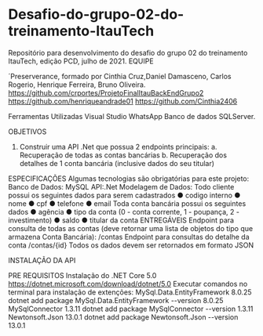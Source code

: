 # Desafio-do-grupo-02-do-treinamento-ItauTech
Repositório para desenvolvimento do desafio do grupo 02 do treinamento ItauTech, edição PCD, julho de 2021.
EQUIPE

´Preserverance, formado por Cinthia Cruz,Daniel Damasceno, Carlos Rogerio, Henrique Ferreira, Bruno Oliveira.
https://github.com/crportes/ProjetoFinalItauBackEndGrupo2
https://github.com/henriqueandrade01
https://github.com/Cinthia2406



Ferramentas Utilizadas
Visual Studio
WhatsApp
Banco de dados
SQLServer.

OBJETIVOS
1. Construir uma API .Net  que possua 2 endpoints principais:
a. Recuperação de todas as contas bancárias
b. Recuperação dos detalhes de 1 conta bancária (inclusive dados do seu titular)

ESPECIFICAÇÕES
Algumas tecnologias são obrigatórias para este projeto:
Banco de Dados: MySQL
API:.Net
Modelagem de Dados:
Todo cliente possui os seguintes dados para serem cadastrados
● codigo interno
● nome
● cpf
● telefone
● email
Toda conta bancária possui os seguintes dados
● agência
● tipo da conta (0 - conta corrente, 1 - poupança, 2 - investimento)
● saldo
● titular da conta
ENTREGÁVEIS
Endpoint para consulta de todas as contas (deve retornar uma lista de objetos do tipo
que armazena Conta Bancária):
/contas
Endpoint para consultas do detalhe da conta
/contas/{id}
Todos os dados devem ser retornados em formato JSON

INSTALAÇÃO DA API


PRE REQUISITOS
Instalação do .NET Core 5.0
https://dotnet.microsoft.com/download/dotnet/5.0
Executar comandos no terminal para instalação de extenções:
MySql.Data.EntityFramework 8.0.25
dotnet add package MySql.Data.EntityFramework --version 8.0.25
MySqlConnector 1.3.11
dotnet add package MySqlConnector --version 1.3.11
Newtonsoft.Json 13.0.1
dotnet add package Newtonsoft.Json --version 13.0.1




